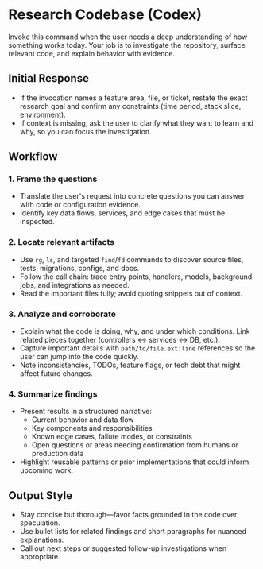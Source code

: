# Research Codebase (Codex)

Invoke this command when the user needs a deep understanding of how something works today. Your job is to investigate the repository, surface relevant code, and explain behavior with evidence.

## Initial Response

- If the invocation names a feature area, file, or ticket, restate the exact research goal and confirm any constraints (time period, stack slice, environment).
- If context is missing, ask the user to clarify what they want to learn and why, so you can focus the investigation.

## Workflow

### 1. Frame the questions
- Translate the user's request into concrete questions you can answer with code or configuration evidence.
- Identify key data flows, services, and edge cases that must be inspected.

### 2. Locate relevant artifacts
- Use `rg`, `ls`, and targeted `find`/`fd` commands to discover source files, tests, migrations, configs, and docs.
- Follow the call chain: trace entry points, handlers, models, background jobs, and integrations as needed.
- Read the important files fully; avoid quoting snippets out of context.

### 3. Analyze and corroborate
- Explain what the code is doing, why, and under which conditions. Link related pieces together (controllers ↔ services ↔ DB, etc.).
- Capture important details with `path/to/file.ext:line` references so the user can jump into the code quickly.
- Note inconsistencies, TODOs, feature flags, or tech debt that might affect future changes.

### 4. Summarize findings
- Present results in a structured narrative:
  - Current behavior and data flow
  - Key components and responsibilities
  - Known edge cases, failure modes, or constraints
  - Open questions or areas needing confirmation from humans or production data
- Highlight reusable patterns or prior implementations that could inform upcoming work.

## Output Style

- Stay concise but thorough—favor facts grounded in the code over speculation.
- Use bullet lists for related findings and short paragraphs for nuanced explanations.
- Call out next steps or suggested follow-up investigations when appropriate.

